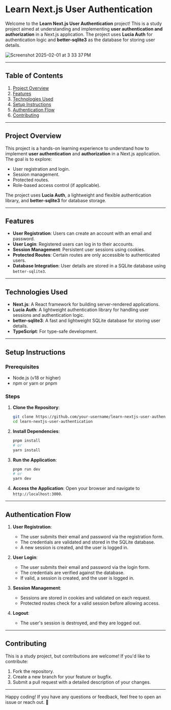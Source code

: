 # Learn Next.js User Authentication

Welcome to the **Learn Next.js User Authentication** project! This is a study project aimed at understanding and implementing **user authentication and authorization** in a Next.js application. The project uses **Lucia Auth** for authentication logic and **better-sqlite3** as the database for storing user details.

![Screenshot 2025-02-01 at 3 33 37 PM](https://github.com/user-attachments/assets/d6c0f6d2-e438-45fe-ac68-85bdcd8a9594)



---

## Table of Contents
1. [Project Overview](#project-overview)
2. [Features](#features)
3. [Technologies Used](#technologies-used)
4. [Setup Instructions](#setup-instructions)
5. [Authentication Flow](#authentication-flow)
6. [Contributing](#contributing)

---

## Project Overview
This project is a hands-on learning experience to understand how to implement **user authentication** and **authorization** in a Next.js application. The goal is to explore:
- User registration and login.
- Session management.
- Protected routes.
- Role-based access control (if applicable).

The project uses **Lucia Auth**, a lightweight and flexible authentication library, and **better-sqlite3** for database storage.

---

## Features
- **User Registration**: Users can create an account with an email and password.
- **User Login**: Registered users can log in to their accounts.
- **Session Management**: Persistent user sessions using cookies.
- **Protected Routes**: Certain routes are only accessible to authenticated users.
- **Database Integration**: User details are stored in a SQLite database using `better-sqlite3`.

---

## Technologies Used
- **Next.js**: A React framework for building server-rendered applications.
- **Lucia Auth**: A lightweight authentication library for handling user sessions and authentication logic.
- **better-sqlite3**: A fast and lightweight SQLite database for storing user details.
- **TypeScript**: For type-safe development.

---

## Setup Instructions

### Prerequisites
- Node.js (v18 or higher)
- npm or yarn or pnpm

### Steps
1. **Clone the Repository**:
   ```bash
   git clone https://github.com/your-username/learn-nextjs-user-authentication.git
   cd learn-nextjs-user-authentication
   ```

2. **Install Dependencies**:
   ```bash
   pnpm install
   # or
   yarn install
   ```

5. **Run the Application**:
   ```bash
   pnpm run dev
   # or
   yarn dev
   ```

6. **Access the Application**:
   Open your browser and navigate to `http://localhost:3000`.

---


## Authentication Flow
1. **User Registration**:
   - The user submits their email and password via the registration form.
   - The credentials are validated and stored in the SQLite database.
   - A new session is created, and the user is logged in.

2. **User Login**:
   - The user submits their email and password via the login form.
   - The credentials are verified against the database.
   - If valid, a session is created, and the user is logged in.

3. **Session Management**:
   - Sessions are stored in cookies and validated on each request.
   - Protected routes check for a valid session before allowing access.

4. **Logout**:
   - The user's session is destroyed, and they are logged out.

---

## Contributing
This is a study project, but contributions are welcome! If you'd like to contribute:
1. Fork the repository.
2. Create a new branch for your feature or bugfix.
3. Submit a pull request with a detailed description of your changes.

---

Happy coding! If you have any questions or feedback, feel free to open an issue or reach out. 🚀
